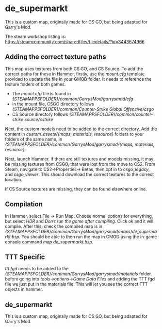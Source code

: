 # de_supermarkt
This is a custom map, originally made for CS:GO, but being adapted for Garry's Mod.

The steam workshop listing is: https://steamcommunity.com/sharedfiles/filedetails/?id=3443674966

## Adding the correct texture paths
This map uses textures from both CS:GO, and CS Source. To add the correct paths for these in Hammer, firstly, use the *mount.cfg* template provided to update the file in your GMOD folder. It needs to reference the texture folders of both games. 

 - The *mount.cfg* file is found in *{STEAMAPPSFOLDER}/common/GarrysMod/garrysmod/cfg*
 - In the mount file, CSGO directory follows *{STEAMAPPSFOLDER}/common/Counter-Strike Global Offensive/csgo*
 - CS Source directory follows *{STEAMAPPSFOLDER}/common/counter-strike source/cstrike*

Next, the custom models need to be added to the correct directory. Add the content in *custom_assets/{maps, materials, resource}* folders to your folders of the same name, in *{STEAMAPPSFOLDER}/common/GarrysMod/garrysmod/{maps, materials, resource}*

Next, launch Hammer. If there are still textures and models missing, it may be missing textures from CSGO, that were lost from the move to CS2. From Steam, navigate to CS2->Properties-> Betas, then opt in to *csgo_legacy*, and *csgo_viewer*. This should download the correct textures to the correct location.

If CS Source textures are missing, they can be found elsewhere online.

## Compilation
In Hammer, select File -> Run Map. Choose normal options for everything, but select *HDR* and *Don't run the game after compiling*.  Click ok and it will compile. After this, check the compiled map is in *{STEAMAPPSFOLDER}/common/GarrysMod/garrysmod/maps/de_supermarkt.bsp*. You should be able to then run the map in GMOD using the in-game console command *map de_supermarkt.bsp*.

## TTT Specific
*ttt.fgd* needs to be added to the *{STEAMAPPSFOLDER}/common/GarrysMod/garrysmod/materials* folder, before going into *tools->options->Game Data Files* and adding the TTT fgd file we just put in the materials file. This will let you see the correct TTT objects in hammer.

## de_supermarkt
This is a custom map, originally made for CS:GO, but being adapted for Garry's Mod.
